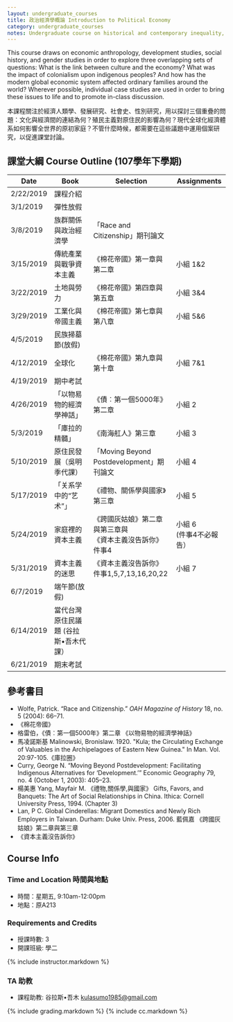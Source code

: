 ```yaml
---
layout: undergraduate_courses
title: 政治經濟學概論 Introduction to Political Economy
category: undergraduate_courses
notes: Undergraduate course on historical and contemporary inequality, focusing on the colonial encounter as well as issues pertaining to class, race, and gender.
---
```


This course draws on economic anthropology, development studies, social history, and gender studies in order to explore three overlapping sets of questions: What is the link between culture and the economy? What was the impact of colonialism upon indigenous peoples? And how has the modern global economic system affected ordinary families around the world? Wherever possible, individual case studies are used in order to bring these issues to life and to promote in-class discussion.

本課程關注於經濟人類學、發展研究、社會史、性別研究，用以探討三個重疊的問題：文化與經濟間的連結為何？殖民主義對原住民的影響為何？現代全球化經濟體系如何影響全世界的原初家庭？不管什麼時候，都需要在這些議題中運用個案研究，以促進課堂討論。

## 課堂大綱 Course Outline (107學年下學期)

| Date | Book | Selection | Assignments |
| ---- | ---- | --------- | ----------- |
| 2/22/2019 | 課程介紹 |   |   |
| 3/1/2019 | 彈性放假 |   |   |
| 3/8/2019 | 族群關係與政治經濟學 | 「Race and Citizenship」期刊論文 |   |
| 3/15/2019 | 傳統產業與戰爭資本主義 | 《棉花帝國》第一章與第二章 | 小組 1&2 |
| 3/22/2019 | 土地與勞力 | 《棉花帝國》第四章與第五章 | 小組 3&4 |
| 3/29/2019 | 工業化與帝國主義 | 《棉花帝國》第七章與第八章 | 小組 5&6 |
| 4/5/2019 | 民族掃墓節(放假) |   |   |
| 4/12/2019 | 全球化 | 《棉花帝國》第九章與第十章 | 小組 7&1 |
| 4/19/2019 | 期中考試 |   |   |
| 4/26/2019 | 「以物易物的經濟學神話」 | 《債︰第一個5000年》第二章  | 小組 2 |
| 5/3/2019 | 「庫拉的精髓」 | 《南海舡人》第三章 | 小組 3 |
| 5/10/2019 | 原住民發展（吳明季代課） | 「Moving Beyond Postdevelopment」期刊論文  | 小組 4 |
| 5/17/2019 | 「关系学中的“艺术”」 | 《禮物、關係學與國家》第三章  | 小組 5 |
| 5/24/2019 | 家庭裡的資本主義 | 《跨國灰姑娘》第二章與第三章與<br/>《資本主義沒告訴你》件事4 | 小組 6 <br/> (件事4不必報告） |
| 5/31/2019 | 資本主義的迷思 | 《資本主義沒告訴你》件事1,5,7,13,16,20,22 | 小組 7   |
| 6/7/2019 | 端午節(放假) |   |   |
| 6/14/2019 | 當代台灣原住民議題 (谷拉斯•吾木代課） |   |   |
| 6/21/2019 | 期末考試 |   |   |

## 參考書目
* Wolfe, Patrick. “Race and Citizenship.” *OAH Magazine of History* 18, no. 5 (2004): 66–71.
* 《棉花帝國》
* 格雷伯，《債︰第一個5000年》第二章 《以物易物的經濟學神話》
* 馬凌諾斯基 Malinowski, Bronislaw. 1920. "Kula; the Circulating Exchange of Valuables in the Archipelagoes of Eastern New Guinea." In Man. Vol. 20:97-105.《庫拉圈》
* Curry, George N. “Moving Beyond Postdevelopment: Facilitating Indigenous Alternatives for ‘Development.’” Economic Geography 79, no. 4 (October 1, 2003): 405–23.
* 楊美惠 Yang, Mayfair M. 《禮物,關係學,與國家》 Gifts, Favors, and Banquets: The Art of Social Relationships in China. Ithica: Cornell University Press, 1994. (Chapter 3)
* Lan, P C. Global Cinderellas: Migrant Domestics and Newly Rich Employers in Taiwan. Durham: Duke Univ. Press, 2006. 藍佩嘉 《跨國灰姑娘》第二章與第三章
* 《資本主義沒告訴你》

## Course Info

### Time and Location 時間與地點
* 時間：星期五, 9:10am-12:00pm
* 地點：原A213

### Requirements and Credits
* 授課時數: 3
* 開課班級: 學二

{% include instructor.markdown %}

### TA 助教
* 課程助教: 谷拉斯•吾木 kulasumo1985@gmail.com

{% include grading.markdown %}
{% include cc.markdown %}